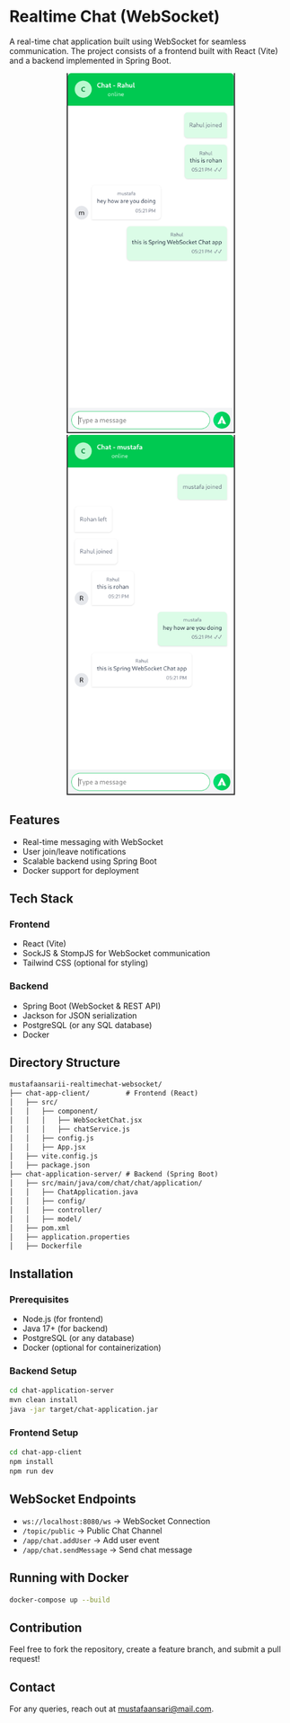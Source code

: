 # Realtime Chat (WebSocket)

A real-time chat application built using WebSocket for seamless communication. The project consists of a frontend built with React (Vite) and a backend implemented in Spring Boot.

<div align="center">
  <img src="chat1.png" alt="Chat Screen" width="300"/>
  <img src="chat2.png" alt="Messages Screen" width="300"/>
</div>


## Features
- Real-time messaging with WebSocket
- User join/leave notifications
- Scalable backend using Spring Boot
- Docker support for deployment

## Tech Stack
### Frontend
- React (Vite)
- SockJS & StompJS for WebSocket communication
- Tailwind CSS (optional for styling)

### Backend
- Spring Boot (WebSocket & REST API)
- Jackson for JSON serialization
- PostgreSQL (or any SQL database)
- Docker

## Directory Structure
```
mustafaansarii-realtimechat-websocket/
├── chat-app-client/         # Frontend (React)
│   ├── src/
│   │   ├── component/
│   │   │   ├── WebSocketChat.jsx
│   │   │   ├── chatService.js
│   │   ├── config.js
│   │   ├── App.jsx
│   ├── vite.config.js
│   ├── package.json
├── chat-application-server/ # Backend (Spring Boot)
│   ├── src/main/java/com/chat/chat/application/
│   │   ├── ChatApplication.java
│   │   ├── config/
│   │   ├── controller/
│   │   ├── model/
│   ├── pom.xml
│   ├── application.properties
│   ├── Dockerfile
```

## Installation
### Prerequisites
- Node.js (for frontend)
- Java 17+ (for backend)
- PostgreSQL (or any database)
- Docker (optional for containerization)

### Backend Setup
```sh
cd chat-application-server
mvn clean install
java -jar target/chat-application.jar
```

### Frontend Setup
```sh
cd chat-app-client
npm install
npm run dev
```

## WebSocket Endpoints
- `ws://localhost:8080/ws` → WebSocket Connection
- `/topic/public` → Public Chat Channel
- `/app/chat.addUser` → Add user event
- `/app/chat.sendMessage` → Send chat message

## Running with Docker
```sh
docker-compose up --build
```

## Contribution
Feel free to fork the repository, create a feature branch, and submit a pull request!


## Contact
For any queries, reach out at mustafaansari@mail.com.

